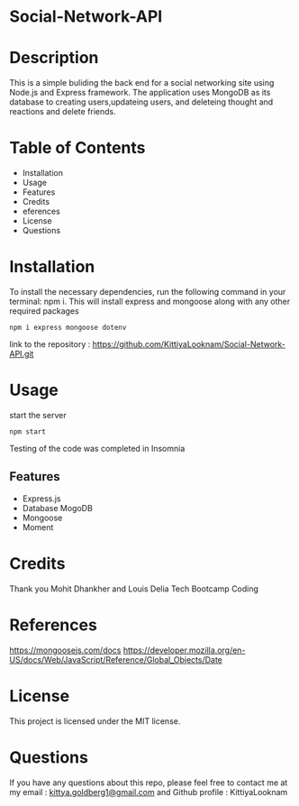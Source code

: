 # Social-Network-API

# Description 

This is a simple buliding the back end for a social networking site using Node.js and Express framework. The application uses MongoDB as its database to creating users,updateing users, and deleteing thought and reactions and delete friends. 


# Table of Contents
- Installation
- Usage
- Features
- Credits
- eferences
- License
- Questions

#  Installation
To install the necessary dependencies, run the following command in your terminal: npm i. This will install express and mongoose along with any other required packages

```
npm i express mongoose dotenv

```


link to the repository : https://github.com/KittiyaLooknam/Social-Network-API.git

# Usage

start the server

```
npm start
```

Testing of the code was completed in Insomnia


## Features
* Express.js
* Database MogoDB
* Mongoose
* Moment






# Credits 
Thank you Mohit Dhankher and Louis Delia Tech Bootcamp Coding

# References 
https://mongoosejs.com/docs
https://developer.mozilla.org/en-US/docs/Web/JavaScript/Reference/Global_Objects/Date

# License
This project is licensed under the MIT license.

# Questions 
If you have any questions about this repo, please feel free to contact me at my email : kittya.goldberg1@gmail.com and Github profile : KittiyaLooknam
